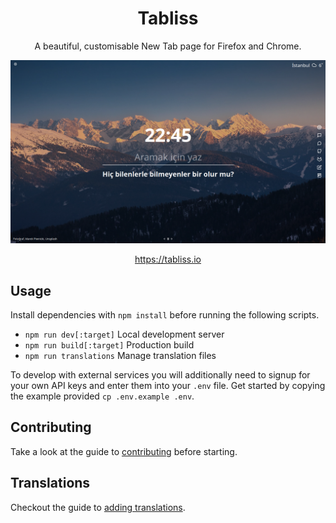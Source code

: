 <h1 align="center">Tabliss</h1>

<p align="center">A beautiful, customisable New Tab page for Firefox and Chrome.</p>

![Tabliss Screenshot](screenshot.png)

<p align="center"><a href="https://tabliss.io">https://tabliss.io</a></p>

## Usage

Install dependencies with `npm install` before running the following scripts.

- `npm run dev[:target]` Local development server
- `npm run build[:target]` Production build
- `npm run translations` Manage translation files

To develop with external services you will additionally need to signup for your own API keys
and enter them into your `.env` file. Get started by copying the example provided `cp .env.example .env`.

## Contributing

Take a look at the guide to [contributing](CONTRIBUTING.md) before starting.

## Translations

Checkout the guide to [adding translations](TRANSLATING.md).
